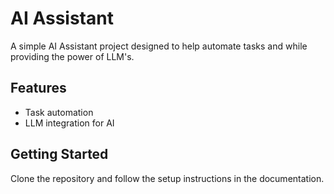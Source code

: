 # AI Assistant

A simple AI Assistant project designed to help automate tasks and while providing the power of LLM's.

## Features

- Task automation
- LLM integration for AI

## Getting Started

Clone the repository and follow the setup instructions in the documentation.
